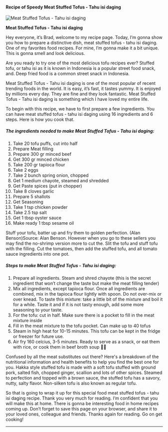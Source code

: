             

#### Recipe of Speedy Meat Stuffed Tofus - Tahu isi daging

![Meat Stuffed Tofus - Tahu isi daging](https://img-global.cpcdn.com/recipes/3736f4504ff20962/751x532cq70/meat-stuffed-tofus-tahu-isi-daging-recipe-main-photo.jpg)

**Meat Stuffed Tofus - Tahu isi daging**

Hey everyone, it’s Brad, welcome to my recipe page. Today, I’m gonna show you how to prepare a distinctive dish, meat stuffed tofus - tahu isi daging. One of my favorites food recipes. For mine, I’m gonna make it a bit unique. This is gonna smell and look delicious.

Are you ready to try one of the most delicious tofu recipes ever? Stuffed tofu, or tahu isi as it is known in Indonesia is a popular street food snack, and. Deep fried food is a common street snack in Indonesia.

Meat Stuffed Tofus - Tahu isi daging is one of the most popular of recent trending foods in the world. It is easy, it’s fast, it tastes yummy. It is enjoyed by millions every day. They are fine and they look fantastic. Meat Stuffed Tofus - Tahu isi daging is something which I have loved my entire life.

To begin with this recipe, we have to first prepare a few ingredients. You can have meat stuffed tofus - tahu isi daging using 16 ingredients and 6 steps. Here is how you cook that.

##### The ingredients needed to make Meat Stuffed Tofus - Tahu isi daging:

1.  Take 20 tofu puffs, cut into half
2.  Prepare Meat filling
3.  Prepare 300 gr minced beef
4.  Get 300 gr minced chicken
5.  Take 200 gr tapioca flour
6.  Take 2 eggs
7.  Take 2 bunch spring onion, chopped
8.  Get 1 medium chayote, steamed and shredded
9.  Get Paste spices (put in chopper)
10.  Take 8 cloves garlic
11.  Prepare 5 shallots
12.  Get Seasoning
13.  Take 1 tsp chicken powder
14.  Take 2.5 tsp salt
15.  Get 1 tbsp oyster sauce
16.  Make ready 1 tbsp sesame oil

Stuff your tofu, batter up and fry them to golden perfection. (Alan Benson)Source: Alan Benson. However when you go to these sellers you may find the no-shrimp version more to cut the. Slit the tofu and stuff tofu with the filling. Cut the tomatoes, then add the stuffed tofu, and all tomato sauce ingredients into one pot.

##### Steps to make Meat Stuffed Tofus - Tahu isi daging:

1.  Prepare all ingredients. Steam and shred chayote (this is the secret ingredient that won’t change the taste but make the meat filling tender)
2.  Mix all ingredients, except tapioca flour. Once all ingredients are combined, mix in the tapioca flour lightly with spoon. Do not over-mix or over knead. To taste this mixture: take a little bit of the mixture and boil it for a while. Taste it and if it is not tasty enough, add some more seasoning to your taste.
3.  For the tofu: cut in half. Make sure there is a pocket to fill in the meat mixture inside
4.  Fill in the meat mixture to the tofu pocket. Can make up to 40 tofus
5.  Steam in high heat for 10-15 minutes. This tofu can be kept in the fridge or freezer for future use.
6.  Air fry 160 celcius, 3-5 minutes. Ready to serve as a snack, or eat them with rice, or cook them in beef broth soup 🍜😋

Confused by all the meat substitutes out there? Here's a breakdown of the nutritional information and health benefits to help you find the best one for you. Hakka style stuffed tofu is made with a soft tofu stuffed with ground pork, salted fish, chopped ginger, scallion and lots of other spices. Steamed to perfection and topped with a brown sauce, the stuffed tofu has a savory, nutty, salty flavor. Non-silken tofu is also known as regular tofu.

So that is going to wrap it up for this special food meat stuffed tofus - tahu isi daging recipe. Thank you very much for reading. I’m confident that you will make this at home. There is gonna be interesting food in home recipes coming up. Don’t forget to save this page on your browser, and share it to your loved ones, colleague and friends. Thanks again for reading. Go on get cooking!

* * *